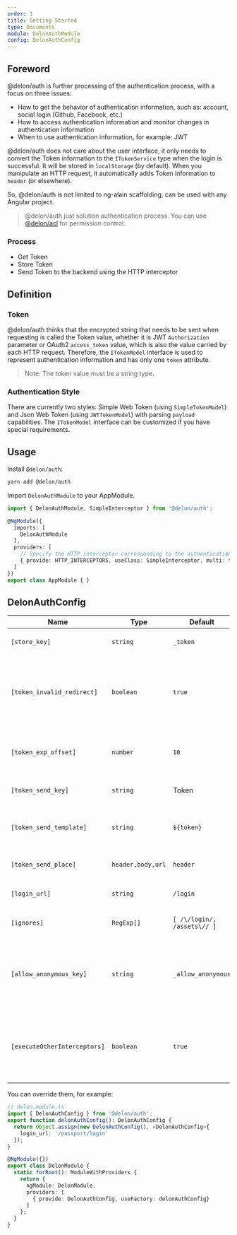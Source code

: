 ```yaml
---
order: 1
title: Getting Started
type: Documents
module: DelonAuthModule
config: DelonAuthConfig
---
```


## Foreword

@delon/auth is further processing of the authentication process, with a focus on three issues:

+ How to get the behavior of authentication information, such as: account, social login (Github, Facebook, etc.)
+ How to access authentication information and monitor changes in authentication information
+ When to use authentication information, for example: JWT

@delon/auth does not care about the user interface, it only needs to convert the Token information to the `ITokenService` type when the login is successful. It will be stored in `localStorage` (by default). When you manipulate an HTTP request, it automatically adds Token information to `header` (or elsewhere).

So, @delon/auth is not limited to ng-alain scaffolding, can be used with any Angular project.

> @delon/auth just solution authentication process. You can use [@delon/acl](/acl) for permission control.

### Process

- Get Token
- Store Token
- Send Token to the backend using the HTTP interceptor

## Definition

### Token

@delon/auth thinks that the encrypted string that needs to be sent when requesting is called the Token value, whether it is JWT `Authorization` parameter or OAuth2 `access_token` value, which is also the value carried by each HTTP request. Therefore, the `ITokenModel` interface is used to represent authentication information and has only one `token` attribute.

> Note: The token value must be a string type.

### Authentication Style

There are currently two styles: Simple Web Token (using `SimpleTokenModel`) and Json Web Token (using `JWTTokenModel`) with parsing `payload` capabilities. The `ITokenModel` interface can be customized if you have special requirements.

## Usage

Install `@delon/auth`:

```bash
yarn add @delon/auth
```

Import `DelonAuthModule` to your AppModule.

```typescript
import { DelonAuthModule, SimpleInterceptor } from '@delon/auth';

@NgModule({
  imports: [
    DelonAuthModule
  ],
  providers: [
    // Specify the HTTP interceptor corresponding to the authentication style
    { provide: HTTP_INTERCEPTORS, useClass: SimpleInterceptor, multi: true}
  ]
})
export class AppModule { }
```

## DelonAuthConfig

| Name | Type | Default | Description |
| ----- | --- | --- | --- |
| `[store_key]` | `string` | `_token` | `localStorage` storage KEY value |
| `[token_invalid_redirect]` | `boolean` | `true` | Jump to login page if invalid, includs: invalid token, token expired (Only: JWT) |
| `[token_exp_offset]` | `number` | `10` | JWT token expiration time offset value (unit: second) |
| `[token_send_key]` | `string` | Token | Send token parameter name |
| `[token_send_template]` | `string` | `${token}` | Send a token template with a `${property name}` placeholder |
| `[token_send_place]` | `header,body,url` | `header` | Send token parameter position |
| `[login_url]` | `string` | `/login` | Login page routing address |
| `[ignores]` | `RegExp[]` | `[ /\/login/, /assets\// ]` | Ignore the list of URL addresses |
| `[allow_anonymous_key]` | `string` | `_allow_anonymous` | Anonymous login KEY identification, if the request parameter with the KEY is to ignore token |
| `[executeOtherInterceptors]` | `boolean` | `true` | Whether continue to call other interceptor `intercept` method after token missing |

You can override them, for example:

```ts
// delon.module.ts
import { DelonAuthConfig } from '@delon/auth';
export function delonAuthConfig(): DelonAuthConfig {
  return Object.assign(new DelonAuthConfig(), <DelonAuthConfig>{
    login_url: '/passport/login'
  });
}

@NgModule({})
export class DelonModule {
  static forRoot(): ModuleWithProviders {
    return {
      ngModule: DelonModule,
      providers: [
        { provide: DelonAuthConfig, useFactory: delonAuthConfig}
      ]
    };
  }
}
```

